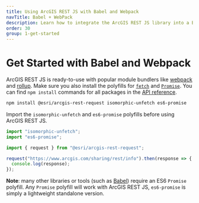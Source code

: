 ```yaml
---
title: Using ArcGIS REST JS with Babel and Webpack
navTitle: Babel + WebPack
description: Learn how to integrate the ArcGIS REST JS library into a Babel and Webpack based workflow.
order: 30
group: 1-get-started
---
```


# Get Started with Babel and Webpack

ArcGIS REST JS is ready-to-use with popular module bundlers like [webpack](https://webpack.js.org/) and [rollup](https://rollupjs.org/). Make sure you also install the polyfills for [`fetch`](https://github.com/developit/unfetch/tree/master/packages/isomorphic-unfetch) and [`Promise`](https://github.com/stefanpenner/es6-promise). You can find `npm install` commands for all packages in the [API reference](../../api).

```bash
npm install @esri/arcgis-rest-request isomorphic-unfetch es6-promise
```

Import the `isomorphic-unfetch` and `es6-promise` polyfills before using ArcGIS REST JS.

```js
import "isomorphic-unfetch";
import "es6-promise";

import { request } from "@esri/arcgis-rest-request";

request("https://www.arcgis.com/sharing/rest/info").then(response => {
  console.log(response);
});
```

**Note**: many other libraries or tools (such as [Babel](https://babeljs.io/docs/usage/polyfill/)) require an ES6 `Promise` polyfill. Any `Promise` polyfill will work with ArcGIS REST JS, `es6-promise` is simply a lightweight standalone version.
